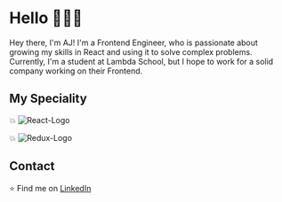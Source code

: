 # Hello :wave::man_technologist:

Hey there, I'm AJ! I'm a Frontend Engineer, who is passionate about growing my skills in React and using it to solve complex problems. Currently, I'm a student at Lambda School, but I hope to work for a solid company working on their Frontend.

## My Speciality

:boom: ![React-Logo](https://camo.githubusercontent.com/b8f9baf34dfa59e5cf63be744777f8f01596535a4bcc1502df3cf39a71d41c23/68747470733a2f2f696d672e736869656c64732e696f2f62616467652f2d52656163742d3333333333333f7374796c653d666c6174266c6f676f3d7265616374)

:boom: ![Redux-Logo](https://camo.githubusercontent.com/08413b23131d86fc9390a427491f7dff29124c48b1743cc517eb8049058bdc67/68747470733a2f2f696d672e736869656c64732e696f2f62616467652f2d52656475782d3333333333333f7374796c653d666c6174266c6f676f3d7265647578)

## Contact

:star: Find me on [LinkedIn](https://www.linkedin.com/in/aj-gebara/)
